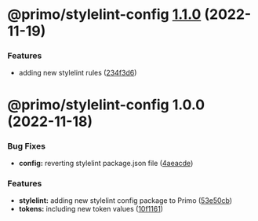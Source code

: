 # @primo/stylelint-config [1.1.0](https://github.com/primo-design-system/primo/compare/@primo/stylelint-config@1.0.0...@primo/stylelint-config@1.1.0) (2022-11-19)


### Features

* adding new stylelint rules ([234f3d6](https://github.com/primo-design-system/primo/commit/234f3d602ac1b0cc84befed975c7c32d33442bcf))

# @primo/stylelint-config 1.0.0 (2022-11-18)


### Bug Fixes

* **config:** reverting stylelint package.json file ([4aeacde](https://github.com/primo-design-system/primo/commit/4aeacdeffd0579f868e3f4bec5e6ccefcd7d9f1f))


### Features

* **stylelint:** adding new stylelint config package to Primo ([53e50cb](https://github.com/primo-design-system/primo/commit/53e50cbf3875571cb524296aea70e74875ac64a9))
* **tokens:** including new token values ([10f1161](https://github.com/primo-design-system/primo/commit/10f11615e87e00bcc691c18ccd04913c1bec8362))
